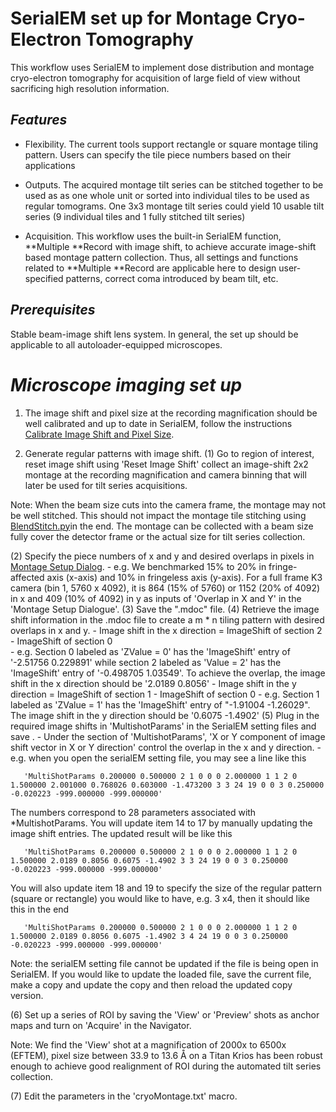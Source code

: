 # SerialEM set up for Montage Cryo-Electron Tomography

This workflow uses SerialEM to implement dose distribution and montage cryo-electron tomography for acquisition of large field of view without sacrificing high resolution information.

## *Features*

- Flexibility. The current tools support rectangle or square montage tiling pattern. Users can specify the tile piece numbers based on their applications

- Outputs. The acquired montage tilt series can be stitched together to be used as as one whole unit or sorted into individual tiles to be used as regular tomograms. One 3x3 montage tilt series could yield 10 usable tilt series (9 individual tiles and 1 fully stitched tilt series) 

- Acquisition. This workflow uses the built-in SerialEM function, **Multiple **Record with image shift, to achieve accurate image-shift based montage pattern collection. Thus, all settings and functions related to **Multiple **Record are applicable here to design user-specified patterns, correct coma introduced by beam tilt, etc.

## *Prerequisites*

Stable beam-image shift lens system. In general, the set up should be applicable to all autoloader-equipped microscopes. 

# ***Microscope imaging set up***

1. The image shift and pixel size at the recording magnification should be well calibrated and up to date in SerialEM, follow the instructions [Calibrate Image Shift and Pixel Size](https://bio3d.colorado.edu/SerialEM/hlp/html/setting_up_serialem.htm#setup_pixelsize).

2. Generate regular patterns with image shift.
   (1) Go to region of interest, reset image shift using 'Reset Image Shift' collect an image-shift 2x2 montage at the recording magnification and camera binning that will later be used for tilt series acquisitions. 

Note: When the beam size cuts into the camera frame, the montage may not be well stitched. This should not impact the montage tile stitching using [BlendStitch.py](https://github.com/wright-cemrc-projects/cryoet-montage/tree/main/Python)in the end. The montage can be collected with a beam size fully cover the detector frame or the actual size for tilt series collection. 

   (2) Specify the piece numbers of x and y and desired overlaps in pixels in [Montage Setup Dialog](https://bio3d.colorado.edu/SerialEM/hlp/html/hidd_montagesetup.htm).
     - e.g. We benchmarked 15% to 20% in fringe-affected axis (x-axis) and 10% in fringeless axis (y-axis). For a full frame K3 camera (bin 1, 5760 x 4092), it is 864 (15% of 5760) or 1152 (20% of 4092) in x and 409 (10% of 4092) in y as inputs of 'Overlap in X and Y' in the 'Montage Setup Dialogue'. 
   (3) Save the ".mdoc" file.
   (4) Retrieve the image shift information in the .mdoc file to create a m * n tiling pattern with desired overlaps in x and y.
       - Image shift in the x direction = ImageShift of section 2 - ImageShift of section 0       
         - e.g. Section 0 labeled as 'ZValue = 0' has the 'ImageShift' entry of '-2.51756 0.229891' while section 2 labeled as 'Value = 2' has the 'ImageShift' entry of '-0.498705 1.03549'. To achieve the overlap, the image shift in the x direction should be '2.0189 0.8056'
       - Image shift in the y direction = ImageShift of section 1 - ImageShift of section 0
         - e.g. Section 1 labeled as 'ZValue = 1' has the 'ImageShift' entry of "-1.91004 -1.26029". The image shift in the y direction should be '0.6075 -1.4902'
   (5) Plug in the required image shifts in 'MultishotParams' in the SerialEM setting files and save . 
       - Under the section of 'MultishotParams', 'X or Y component of image shift vector in X or Y direction' control the overlap in the x and y direction.
       - e.g. when you open the serialEM setting file, you may see a line like this 

       'MultiShotParams 0.200000 0.500000 2 1 0 0 0 2.000000 1 1 2 0 1.500000 2.001000 0.768026 0.603000 -1.473200 3 3 24 19 0 0 3 0.250000 -0.020223 -999.000000 -999.000000'
       
The numbers correspond to 28 parameters associated with *MultishotParams. You will update item 14 to 17 by manually updating the image shift entries. The updated result will be like this

       'MultiShotParams 0.200000 0.500000 2 1 0 0 0 2.000000 1 1 2 0 1.500000 2.0189 0.8056 0.6075 -1.4902 3 3 24 19 0 0 3 0.250000 -0.020223 -999.000000 -999.000000'

You will also update item 18 and 19 to specify the size of the regular pattern (square or rectangle) you would like to have, e.g. 3 x4, then it should like this in the end

       'MultiShotParams 0.200000 0.500000 2 1 0 0 0 2.000000 1 1 2 0 1.500000 2.0189 0.8056 0.6075 -1.4902 3 4 24 19 0 0 3 0.250000 -0.020223 -999.000000 -999.000000'

Note: the serialEM setting file cannot be updated if the file is being open in SerialEM. If you would like to update the loaded file, save the current file, make a copy and update the copy and then reload the updated copy version.

   (6) Set up a series of ROI by saving the 'View' or 'Preview' shots as anchor maps and turn on 'Acquire' in the Navigator.

Note: We find the 'View' shot at a magnification of 2000x to 6500x (EFTEM), pixel size between 33.9 to 13.6 Å on a Titan Krios has been robust enough to achieve good realignment of ROI during the automated tilt series collection. 

   (7) Edit the parameters in the 'cryoMontage.txt' macro.



